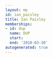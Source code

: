 ```yaml
---
layout: mp
id: ian_paisley
title: Ian Paisley
memberships:
- id: dup
  name: DUP
  start: 
  end: '2010-03-30'
autogenerated: true
---
```

